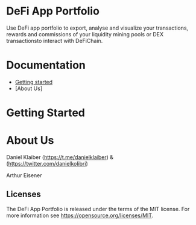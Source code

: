 # DeFi App Portfolio

Use DeFi app portfolio to export, analyse and visualize your transactions, rewards and commissions of your liquidity mining pools or DEX transactionsto interact with DeFiChain. 

# Documentation

- [Getting started](#getting-started)
- [About Us]

# Getting Started

# About Us
Daniel Klaiber (https://t.me/danielklaiber) & (https://twitter.com/danielkolibri)

Arthur Eisener  

## Licenses

The DeFi App Portfolio is released under the terms of the MIT license. For more information see https://opensource.org/licenses/MIT.

